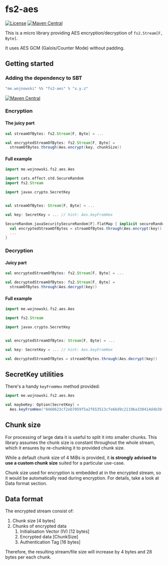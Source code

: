 # fs2-aes
[![License](http://img.shields.io/:license-MIT-green.svg)](https://opensource.org/licenses/MIT)
[![Maven Central](https://img.shields.io/maven-central/v/me.wojnowski/fs2-aes_3.svg?color=blue)](https://search.maven.org/search?q=fs2-aes)

This is a micro library providing AES encryption/decryption of `fs2.Stream[F, Byte]`.

It uses AES GCM (Galois/Counter Mode) without padding.

## Getting started

### Adding the dependency to SBT
```scala
"me.wojnowski" %% "fs2-aes" % "x.y.z"
```
[![Maven Central](https://img.shields.io/maven-central/v/me.wojnowski/fs2-aes_3.svg?color=blue)](https://search.maven.org/search?q=fs2-aes)

### Encryption
#### The juicy part
```scala
val streamOfBytes: fs2.Stream[F, Byte] = ...

val encryptedStreamOfBytes: fs2.Stream[F, Byte] = 
  streamOfBytes.through(Aes.encrypt(key, chunkSize))
```

#### Full example


```scala
import me.wojnowski.fs2.aes.Aes

import cats.effect.std.SecureRandom
import fs2.Stream

import javax.crypto.SecretKey


val streamOfBytes: Stream[F, Byte] = ...

val key: SecretKey = ... // hint: Aes.keyFromHex

SecureRandom.javaSecuritySecureRandom[F].flatMap { implicit secureRandom =>
  val encryptedStreamOfBytes = streamOfBytes.through(Aes.encrypt(key))
  ...
}
```

### Decryption
#### Juicy part
```scala
val encryptedStreamOfBytes: fs2.Stream[F, Byte] = ...

val decryptedStreamOfBytes: fs2.Stream[F, Byte] =
  streamOfBytes.through(Aes.decrypt(key))
```

#### Full example


```scala
import me.wojnowski.fs2.aes.Aes

import fs2.Stream

import javax.crypto.SecretKey


val encryptedStreamOfBytes: Stream[F, Byte] = ...

val key: SecretKey = ... // hint: Aes.keyFromHex

val decryptedStreamOfBytes = streamOfBytes.through(Aes.decrypt(key))
```

## SecretKey utilities
There's a handy `keyFromHex` method provided:

```scala
import me.wojnowski.fs2.aes.Aes

val maybeKey: Option[SecretKey] =
  Aes.keyFromHex("8460623cf2eb7059f5a2f653513cfe66d9c21196a330414d4b3bf1f3f838d884") 

```

## Chunk size
For processing of large data it is useful to split it into smaller chunks.
This library assumes the chunk size is constant throughout the whole stream,
which it ensures by re-chunking it to provided chunk size.

While a default chunk size of 4 MiBs is provided, it **is strongly advised to use
a custom chunk size** suited for a particular use-case.

Chunk size used for encryption is embedded at in the encrypted stream, so it would
be automatically read during encryption. For details, take a look at Data format section.

## Data format
The encrypted stream consist of:
1. Chunk size [4 bytes]
2. Chunks of encrypted data
   1. Initialisation Vector (IV) [12 bytes]
   2. Encrypted data [ChunkSize]
   3. Authentication Tag [16 bytes]

Therefore, the resulting stream/file size will increase by 4 bytes and 28 bytes per each chunk.
